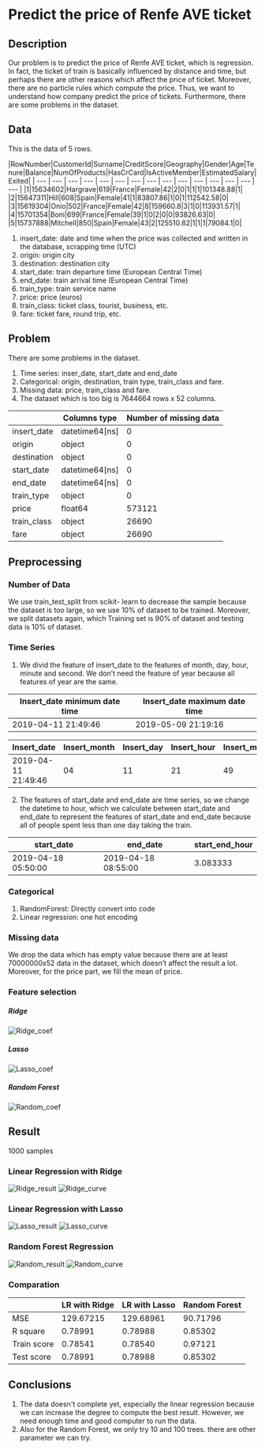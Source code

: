 # Predict the price of Renfe AVE ticket

## Description
  Our problem is to predict the price of Renfe AVE ticket, which is regression. In fact, the ticket of train is basically influenced by distance and time, but perhaps there are other reasons which affect the price of ticket. Moreover, there are no particle rules which compute the price. Thus, we want to understand how company predict the price of tickets. Furthermore, there are some problems in the dataset.

## Data

This is the data of 5 rows.

|RowNumber|CustomerId|Surname|CreditScore|Geography|Gender|Age|Tenure|Balance|NumOfProducts|HasCrCard|IsActiveMember|EstimatedSalary|Exited|
| --- | --- | --- | --- | --- | --- | --- | --- | --- | --- | --- | --- | --- | --- | --- |
|1|15634602|Hargrave|619|France|Female|42|2|0|1|1|1|101348.88|1|
|2|15647311|Hill|608|Spain|Female|41|1|83807.86|1|0|1|112542.58|0|
|3|15619304|Onio|502|France|Female|42|8|159660.8|3|1|0|113931.57|1|
|4|15701354|Boni|699|France|Female|39|1|0|2|0|0|93826.63|0|
|5|15737888|Mitchell|850|Spain|Female|43|2|125510.82|1|1|1|79084.1|0|

1. insert_date: date and time when the price was collected and written in the database, scrapping time (UTC)
2. origin: origin city
3. destination: destination city
4. start_date: train departure time (European Central Time)
5. end_date: train arrival time (European Central Time)
6. train_type: train service name
7. price: price (euros)
8. train_class: ticket class, tourist, business, etc.
9. fare: ticket fare, round trip, etc.

## Problem

There are some problems in the dataset. 
1. Time series: inser_date, start_date and end_date 
2. Categorical: origin, destination, train type, train_class and fare.
3. Missing data: price, train_class and fare. 
4. The dataset which is too big is 7644664 rows x 52 columns. 

||Columns type|Number of missing data|
|---|---|---|
|insert_date|datetime64[ns]|0|
|origin|object|0|
|destination|object|0|
|start_date|datetime64[ns]|0|
|end_date|datetime64[ns]|0|
|train_type|object|0|
|price|float64|573121|
|train_class|object|26690|
|fare|object|26690|

## Preprocessing
### Number of Data
  We use train_test_split from scikit- learn to decrease the sample because the dataset is too large, so we use 10% of dataset to be trained. Moreover, we split datasets again, which Training set is 90% of dataset and testing data is 10% of dataset.
### Time Series
  1. We divid the feature of insert_date to the features of month, day, hour, minute and second. We don’t need the feature of year because all features of year are the same.

|Insert_date minimum date time|Insert_date maximum date time|
|---|---|
|2019-04-11 21:49:46|2019-05-09 21:19:16|

|Insert_date|Insert_month|Insert_day|Insert_hour|Insert_min|Insert_sec|
|---|---|---|---|---|---|
|2019-04-11 21:49:46|04|11|21|49|46|

  2. The features of start_date and end_date are time series, so we change the datetime to hour, which we calculate between start_date and end_date to represent the features of start_date and end_date because all of people spent less than one day taking the train.

|start_date|end_date|start_end_hour|
|---|---|---|
|2019-04-18 05:50:00|2019-04-18 08:55:00|3.083333|
  
### Categorical
  1. RandomForest: Directly convert into code
  2. Linear regression: one hot encoding
### Missing data
  We drop the data which has empty value because there are at least 70000000x52 data in the dataset, which doesn’t affect the result a lot. Moreover, for the price part, we fill the mean of price.
### Feature selection
##### Ridge
![Ridge_coef](https://github.com/Martinyeh81/The-Data-Incubator/blob/master/section_1/Image/LR_Ridge_coef.png)
##### Lasso
![Lasso_coef](https://github.com/Martinyeh81/The-Data-Incubator/blob/master/section_1/Image/LR_Lasso_coef.png)
##### Random Forest
![Random_coef](https://github.com/Martinyeh81/The-Data-Incubator/blob/master/section_1/Image/Random_coef.png)

## Result
1000 samples
### Linear Regression with Ridge
![Ridge_result](https://github.com/Martinyeh81/The-Data-Incubator/blob/master/section_1/Image/LR_Ridge_result.png)
![Ridge_curve](https://github.com/Martinyeh81/The-Data-Incubator/blob/master/section_1/Image/LR_Ridge_curve.png)
### Linear Regression with Lasso
![Lasso_result](https://github.com/Martinyeh81/The-Data-Incubator/blob/master/section_1/Image/LR_Lasso_result.png)
![Lasso_curve](https://github.com/Martinyeh81/The-Data-Incubator/blob/master/section_1/Image/LR_Lasso_curve.png)
### Random Forest Regression
![Random_result](https://github.com/Martinyeh81/The-Data-Incubator/blob/master/section_1/Image/Random_result.png)
![Random_curve](https://github.com/Martinyeh81/The-Data-Incubator/blob/master/section_1/Image/Random_curve.png)
### Comparation
||LR with Ridge|LR with Lasso|Random Forest|
| --- | --- | --- | --- |
|MSE|129.67215|129.68961|90.71796|
|R square|0.78991|0.78988|0.85302|
|Train score|0.78541|0.78540|0.97121|
|Test score|0.78991|0.78988|0.85302|

## Conclusions
1. The data doesn't complete yet, especially the linear regression because we can increase the degree to compute the best result. However, we need enough time and good computer to run the data.
2. Also for the Random Forest, we only try 10 and 100 trees. there are other parameter we can try.

